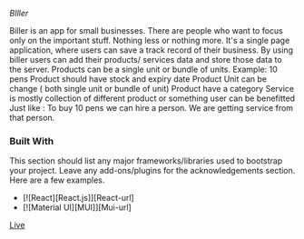 _BIller_

Biller is an app for small businesses. There are people who want to focus only on the important stuff. Nothing less or nothing more. It's a single page application, where users can save a track record of their business. By using biller users can add their products/ services data and store those data to the server. 
Products can be a single unit or bundle of units. 
Example: 10 pens
Product should have stock and expiry date
Product Unit can be change ( both single unit or bundle of unit)
Product have a category 
Service is mostly collection of different product or something user can be benefitted
Just like : To buy 10 pens we can hire a person. We are getting service from that person.


### Built With

This section should list any major frameworks/libraries used to bootstrap your project. Leave any add-ons/plugins for the acknowledgements section. Here are a few examples.

* [![React][React.js]][React-url]
* [![Material UI][MUI]][Mui-url]


[Live](https://affan-habib.netlify.app/)
